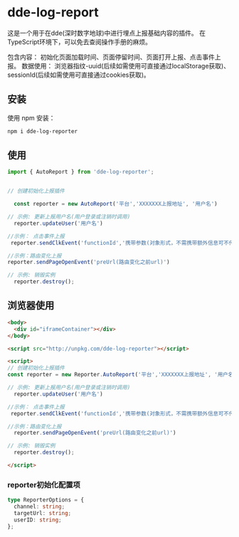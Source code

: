 # dde-log-report

这是一个用于在dde(深时数字地球)中进行埋点上报基础内容的插件。
在TypeScript环境下，可以免去查阅操作手册的麻烦。

包含内容：
  初始化页面加载时间、页面停留时间、页面打开上报、点击事件上报。
  数据使用：
  浏览器指纹-uuid(后续如需使用可直接通过localStorage获取)、
  sessionId(后续如需使用可直接通过cookies获取)。


## 安装

使用 npm 安装：

```bash
npm i dde-log-reporter
```

## 使用

```ts
import { AutoReport } from 'dde-log-reporter';


// 创建初始化上报插件

  const reporter = new AutoReport('平台','XXXXXXX上报地址', '用户名')

// 示例: 更新上报用户名(用户登录或注销时调用)
  reporter.updateUser('用户名')

//示例： 点击事件上报
 reporter.sendClkEvent('functionId','携带参数(对象形式，不需携带额外信息可不传)')

//示例：路由变化上报
reporter.sendPageOpenEvent('preUrl(路由变化之前url)')

// 示例: 销毁实例
  reporter.destroy();
```

## 浏览器使用

```html
<body>
  <div id="iframeContainer"></div>
</body>

<script src="http://unpkg.com/dde-log-reporter"></script>

<script>
// 创建初始化上报插件
const reporter = new Reporter.AutoReport('平台','XXXXXXX上报地址', '用户名')

// 示例: 更新上报用户名(用户登录或注销时调用)
  reporter.updateUser('用户名')

//示例： 点击事件上报
 reporter.sendClkEvent('functionId','携带参数(对象形式，不需携带额外信息可不传)')

//示例：路由变化上报
  reporter.sendPageOpenEvent('preUrl(路由变化之前url)')

// 示例: 销毁实例
  reporter.destroy();

</script>
```


### reporter初始化配置项

```ts
type ReporterOptions = {
  channel: string;
  targetUrl: string;
  userID: string;
};
```